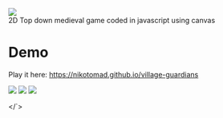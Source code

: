 <p align="center">

<img src="https://raw.githubusercontent.com/nikotomad/village-guardians/master/images/logo.png" /><br>
2D Top down medieval game coded in javascript using canvas<br>

# Demo
Play it here: https://nikotomad.github.io/village-guardians

<img src="https://dzwonsemrish7.cloudfront.net/items/2u2a2l2H302l3O410D2f/Screen%20Shot%202018-04-25%20at%2011.20.05.png">

<img src="https://dzwonsemrish7.cloudfront.net/items/1L3k1W3H3M3l3L020N2g/Screen%20Shot%202018-04-25%20at%2011.20.12.png">

<img src="https://dzwonsemrish7.cloudfront.net/items/153M2A262e1H340a1R29/Screen%20Shot%202018-04-25%20at%2011.20.25.png">

</`>
